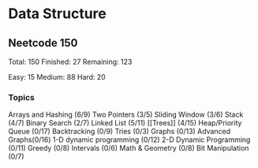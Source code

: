 # Data Structure
## Neetcode 150

Total: 150
Finished: 27
Remaining: 123

Easy: 15
Medium: 88
Hard: 20

### Topics

Arrays and Hashing (6/9)
Two Pointers (3/5)
Sliding Window (3/6)
Stack (4/7)
Binary Search (2/7)
Linked List (5/11)
[[Trees]] (4/15)
Heap/Priority Queue (0/17)
Backtracking (0/9)
Tries (0/3)
Graphs (0/13)
Advanced Graphs(0/16)
1-D dynamic programming (0/12)
2-D Dynamic Programming (0/11)
Greedy (0/8)
Intervals (0/6)
Math & Geometry (0/8)
Bit Manipulation (0/7) 